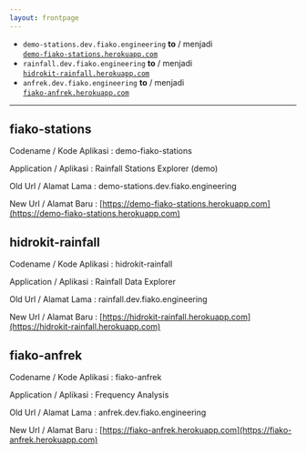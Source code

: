 ```yaml
---
layout: frontpage
---
```


- `demo-stations.dev.fiako.engineering` **to** / menjadi <br>[`demo-fiako-stations.herokuapp.com`](https://demo-fiako-stations.herokuapp.com)
- `rainfall.dev.fiako.engineering` **to** / menjadi <br>[`hidrokit-rainfall.herokuapp.com`](https://hidrokit-rainfall.herokuapp.com)
- `anfrek.dev.fiako.engineering` **to** / menjadi <br>[`fiako-anfrek.herokuapp.com`](https://fiako-anfrek.herokuapp.com)

---

## fiako-stations

Codename / Kode Aplikasi
: demo-fiako-stations

Application / Aplikasi
: Rainfall Stations Explorer (demo)

Old Url / Alamat Lama
: demo-stations.dev.fiako.engineering

New Url / Alamat Baru
: [https://demo-fiako-stations.herokuapp.com](https://demo-fiako-stations.herokuapp.com)

## hidrokit-rainfall

Codename / Kode Aplikasi
: hidrokit-rainfall

Application / Aplikasi
: Rainfall Data Explorer

Old Url / Alamat Lama
: rainfall.dev.fiako.engineering

New Url / Alamat Baru
: [https://hidrokit-rainfall.herokuapp.com](https://hidrokit-rainfall.herokuapp.com)

## fiako-anfrek

Codename / Kode Aplikasi
: fiako-anfrek

Application / Aplikasi
: Frequency Analysis

Old Url / Alamat Lama
: anfrek.dev.fiako.engineering

New Url / Alamat Baru
: [https://fiako-anfrek.herokuapp.com](https://fiako-anfrek.herokuapp.com)
